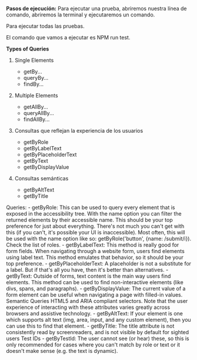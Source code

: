 **Pasos de ejecución:**
Para ejecutar una prueba, abriremos nuestra línea de comando, abriremos la terminal y ejecutaremos un comando.

Para ejecutar todas las pruebas.

El comando que vamos a ejecutar es NPM run test.

**Types of Queries**
1. Single Elements 
    - getBy... 
    - queryBy... 
    - findBy... 

2. Multiple Elements 
    - getAllBy...
    - queryAllBy...
    - findAllBy...

3. Consultas que reflejan la experiencia de los usuarios 
    - getByRole
    - getByLabelText
    - getByPlaceholderText
    - getByText
    - getByDisplayValue

4. Consultas semánticas
    - getByAltText
    - getByTitle
      
Queries:
    - getByRole: This can be used to query every element that is exposed in the accessibility tree. With the name option you can filter the returned elements by their accessible name. This should be your top preference for just about everything. There's not much you can't get with this (if you can't, it's possible your UI is inaccessible). Most often, this will be used with the name option like so: getByRole('button', {name: /submit/i}). Check the list of roles.
    - getByLabelText: This method is really good for form fields. When navigating through a website form, users find elements using label text. This method emulates that behavior, so it should be your top preference.
    - getByPlaceholderText: A placeholder is not a substitute for a label. But if that's all you have, then it's better than alternatives.
    - getByText: Outside of forms, text content is the main way users find elements. This method can be used to find non-interactive elements (like divs, spans, and paragraphs).
    - getByDisplayValue: The current value of a form element can be useful when navigating a page with filled-in values.
    Semantic Queries HTML5 and ARIA compliant selectors. Note that the user experience of interacting with these attributes varies greatly across browsers and assistive technology.
    - getByAltText: If your element is one which supports alt text (img, area, input, and any custom element), then you can use this to find that element.
    - getByTitle: The title attribute is not consistently read by screenreaders, and is not visible by default for sighted users
    Test IDs
    - getByTestId: The user cannot see (or hear) these, so this is only recommended for cases where you can't match by role or text or it doesn't make sense (e.g. the text is dynamic).
